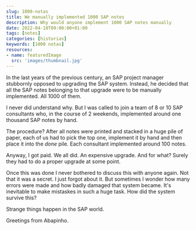 ```yaml
---
slug: 1000-notas
title: We manually implemented 1000 SAP notes
description: Why would anyone implement 1000 SAP notes manually
date: 2022-04-18T09:00:00+01:00
tags: [notes]
categories: [historias]
keywords: [1000 notas]
resources:
- name: featuredImage
  src: 'images/thumbnail.jpg'
---
```


In the last years of the previous century, an SAP project manager stubbornly opposed to upgrading the SAP system. Instead, he decided that all the SAP notes belonging to that upgrade were to be manually implemented. All 1000 of them.

<!--more-->

I never did understand why. But I was called to join a team of 8 or 10 SAP consultants who, in the course of 2 weekends, implemented around one thousand SAP notes by hand.

The procedure? After all notes were printed and stacked in a huge pile of paper, each of us had to pick the top one, implement it by hand and then place it into the _done_ pile. Each consultant implemented around 100 notes.

Anyway, I got paid. We all did. An expensive upgrade. And for what? Surely they had to do a proper upgrade at some point.

Once this was done I never bothered to discuss this with anyone again. Not that it was a secret. I just forgot about it. But sometimes I wonder how many errors were made and how badly damaged that system became. It's inevitable to make mistaskes in such a huge task. How did the system survive this?

Strange things happen in the SAP world.

Greetings from Abapinho.
